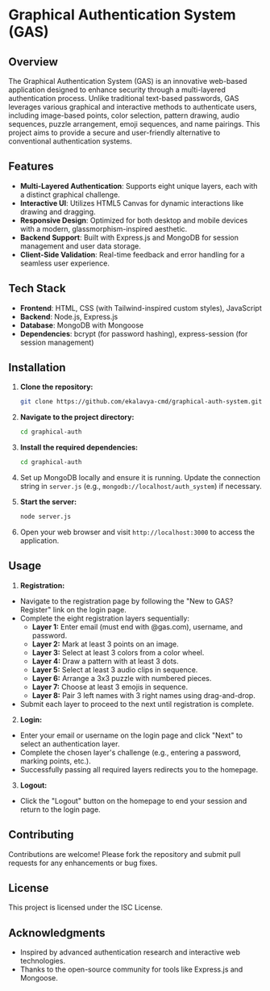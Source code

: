 # Graphical Authentication System (GAS)

## Overview
The Graphical Authentication System (GAS) is an innovative web-based application designed to enhance security through a multi-layered authentication process. Unlike traditional text-based passwords, GAS leverages various graphical and interactive methods to authenticate users, including image-based points, color selection, pattern drawing, audio sequences, puzzle arrangement, emoji sequences, and name pairings. This project aims to provide a secure and user-friendly alternative to conventional authentication systems.

## Features
- **Multi-Layered Authentication**: Supports eight unique layers, each with a distinct graphical challenge.
- **Interactive UI**: Utilizes HTML5 Canvas for dynamic interactions like drawing and dragging.
- **Responsive Design**: Optimized for both desktop and mobile devices with a modern, glassmorphism-inspired aesthetic.
- **Backend Support**: Built with Express.js and MongoDB for session management and user data storage.
- **Client-Side Validation**: Real-time feedback and error handling for a seamless user experience.

## Tech Stack
- **Frontend**: HTML, CSS (with Tailwind-inspired custom styles), JavaScript
- **Backend**: Node.js, Express.js
- **Database**: MongoDB with Mongoose
- **Dependencies**: bcrypt (for password hashing), express-session (for session management)

## Installation
1. **Clone the repository:**

   ```bash
   git clone https://github.com/ekalavya-cmd/graphical-auth-system.git
   ```
3. **Navigate to the project directory:**
   
   ```bash
   cd graphical-auth
   ```
5. **Install the required dependencies:**
   
   ```bash
   cd graphical-auth
   ```
7. Set up MongoDB locally and ensure it is running. Update the connection string in `server.js` (e.g., `mongodb://localhost/auth_system`) if necessary.
9. **Start the server:**
    
   ```bash
   node server.js
   ```
11. Open your web browser and visit `http://localhost:3000` to access the application.

## Usage
1. **Registration:**
- Navigate to the registration page by following the "New to GAS? Register" link on the login page.
- Complete the eight registration layers sequentially:
  - **Layer 1:** Enter email (must end with @gas.com), username, and password.
  - **Layer 2:** Mark at least 3 points on an image.
  - **Layer 3:** Select at least 3 colors from a color wheel.
  - **Layer 4:** Draw a pattern with at least 3 dots.
  - **Layer 5:** Select at least 3 audio clips in sequence.
  - **Layer 6:** Arrange a 3x3 puzzle with numbered pieces.
  - **Layer 7:** Choose at least 3 emojis in sequence.
  - **Layer 8:** Pair 3 left names with 3 right names using drag-and-drop.
- Submit each layer to proceed to the next until registration is complete.
2. **Login:**
- Enter your email or username on the login page and click "Next" to select an authentication layer.
- Complete the chosen layer's challenge (e.g., entering a password, marking points, etc.).
- Successfully passing all required layers redirects you to the homepage.
3. **Logout:**
- Click the "Logout" button on the homepage to end your session and return to the login page.

## Contributing
Contributions are welcome! Please fork the repository and submit pull requests for any enhancements or bug fixes.

## License
This project is licensed under the ISC License.

## Acknowledgments
- Inspired by advanced authentication research and interactive web technologies.
- Thanks to the open-source community for tools like Express.js and Mongoose.

   
 
